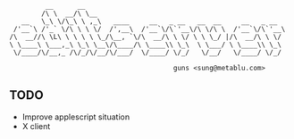 
             __      __
            /\ \  __/\ \__
       __   \_\ \/\_\ \ ,_\   ____     __   _ __   __  __     __   _ __
     /'__`\ /'_` \/\ \ \ \/  /',__\  /'__`\/\`'__\/\ \/\ \  /'__`\/\`'__\
    /\  __//\ \L\ \ \ \ \ \_/\__, `\/\  __/\ \ \/ \ \ \_/ |/\  __/\ \ \/
    \ \____\ \___,_\ \_\ \__\/\____/\ \____\\ \_\  \ \___/ \ \____\\ \_\
     \/____/\/__,_ /\/_/\/__/\/___/  \/____/ \/_/   \/__/   \/____/ \/_/

                                             guns <sung@metablu.com>

TODO
----

 * Improve applescript situation
 * X client
